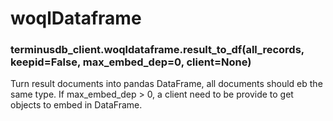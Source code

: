 # woqlDataframe

### terminusdb\_client.woqldataframe.result\_to\_df(all\_records, keepid=False, max\_embed\_dep=0, client=None)

Turn result documents into pandas DataFrame, all documents should eb the same type. If max\_embed\_dep > 0, a client need to be provide to get objects to embed in DataFrame.
